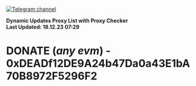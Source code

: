 [![Telegram channel](https://img.shields.io/endpoint?url=https://runkit.io/damiankrawczyk/telegram-badge/branches/master?url=https://t.me/n4z4v0d)](https://t.me/n4z4v0d) 

**Dynamic Updates Proxy List with Proxy Checker**  
**Last Updated: 18.12.23 07:29**

# DONATE (_any evm_) - 0xDEADf12DE9A24b47Da0a43E1bA70B8972F5296F2
